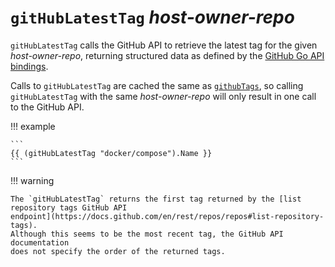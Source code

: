 # `gitHubLatestTag` *host-owner-repo*

`gitHubLatestTag` calls the GitHub API to retrieve the latest tag for the given
*host-owner-repo*, returning structured data as defined by the [GitHub Go API
bindings](https://pkg.go.dev/github.com/google/go-github/v57/github#RepositoryTag).

Calls to `gitHubLatestTag` are cached the same as [`githubTags`](gitHubTags.md),
so calling `gitHubLatestTag` with the same *host-owner-repo* will only result in
one call to the GitHub API.

!!! example

    ```
    {{ (gitHubLatestTag "docker/compose").Name }}
    ```

!!! warning

    The `gitHubLatestTag` returns the first tag returned by the [list
    repository tags GitHub API
    endpoint](https://docs.github.com/en/rest/repos/repos#list-repository-tags).
    Although this seems to be the most recent tag, the GitHub API documentation
    does not specify the order of the returned tags.
